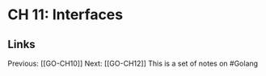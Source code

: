 # CH 11: Interfaces


## Links
Previous: [[GO-CH10]]
Next: [[GO-CH12]]
This is a set of notes on #Golang